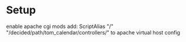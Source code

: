 # Setup

enable apache cgi mods
add: ScriptAlias "/" "/decided/path/tom_calendar/controllers/" to apache virtual host config
